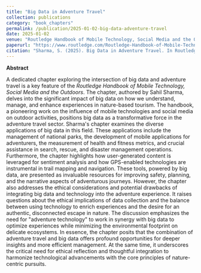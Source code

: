 ```yaml
---
title: "Big Data in Adventure Travel"
collection: publications
category: "book_chapters"
permalink: /publication/2025-01-02-big-data-adventure-travel
date: 2025-01-02
venue: "Routledge Handbook of Mobile Technology, Social Media and the Outdoors, Routledge"
paperurl: "https://www.routledge.com/Routledge-Handbook-of-Mobile-Technology-Social-Media-and-the-Outdoors/Perkins/p/book/9781032201792"
citation: "Sharma, S. (2025). Big Data in Adventure Travel. In Routledge Handbook of Mobile Technology, Social Media and the Outdoors (pp. 307-320). Routledge."
---
```

**Abstract**

A dedicated chapter exploring the intersection of big data and adventure travel is a key feature of the *Routledge Handbook of Mobile Technology, Social Media and the Outdoors*. The chapter, authored by Sahil Sharma, delves into the significant impact of big data on how we understand, manage, and enhance experiences in nature-based tourism. The handbook, a pioneering work on the influence of mobile technologies and social media on outdoor activities, positions big data as a transformative force in the adventure travel sector. Sharma's chapter examines the diverse applications of big data in this field. These applications include the management of national parks, the development of mobile applications for adventurers, the measurement of health and fitness metrics, and crucial assistance in search, rescue, and disaster management operations. Furthermore, the chapter highlights how user-generated content is leveraged for sentiment analysis and how GPS-enabled technologies are instrumental in trail mapping and navigation. These tools, powered by big data, are presented as invaluable resources for improving safety, planning, and the narrative aspects of adventurous journeys. However, the chapter also addresses the ethical considerations and potential drawbacks of integrating big data and technology into the adventure experience. It raises questions about the ethical implications of data collection and the balance between using technology to enrich experiences and the desire for an authentic, disconnected escape in nature. The discussion emphasizes the need for "adventure technology" to work in synergy with big data to optimize experiences while minimizing the environmental footprint on delicate ecosystems. In essence, the chapter posits that the combination of adventure travel and big data offers profound opportunities for deeper insights and more efficient management. At the same time, it underscores the critical need for ethical reflection and thoughtful integration to harmonize technological advancements with the core principles of nature-centric pursuits.
